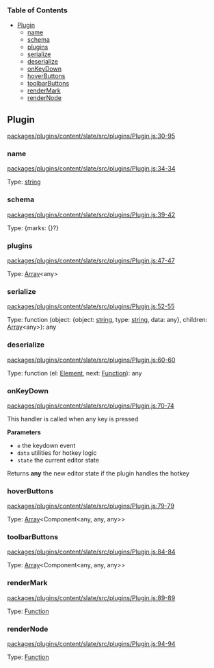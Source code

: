 <!-- Generated by documentation.js. Update this documentation by updating the source code. -->

### Table of Contents

-   [Plugin][1]
    -   [name][2]
    -   [schema][3]
    -   [plugins][4]
    -   [serialize][5]
    -   [deserialize][6]
    -   [onKeyDown][7]
    -   [hoverButtons][8]
    -   [toolbarButtons][9]
    -   [renderMark][10]
    -   [renderNode][11]

## Plugin

[packages/plugins/content/slate/src/plugins/Plugin.js:30-95][12]

### name

[packages/plugins/content/slate/src/plugins/Plugin.js:34-34][13]

Type: [string][14]

### schema

[packages/plugins/content/slate/src/plugins/Plugin.js:39-42][15]

Type: {marks: {}?}

### plugins

[packages/plugins/content/slate/src/plugins/Plugin.js:47-47][16]

Type: [Array][17]&lt;any>

### serialize

[packages/plugins/content/slate/src/plugins/Plugin.js:52-55][18]

Type: function (object: {object: [string][14], type: [string][14], data: any}, children: [Array][17]&lt;any>): any

### deserialize

[packages/plugins/content/slate/src/plugins/Plugin.js:60-60][19]

Type: function (el: [Element][20], next: [Function][21]): any

### onKeyDown

[packages/plugins/content/slate/src/plugins/Plugin.js:70-74][22]

This handler is called when any key is pressed

**Parameters**

-   `e`  the keydown event
-   `data`  utilities for hotkey logic
-   `state`  the current editor state

Returns **any** the new editor state if the plugin handles the hotkey

### hoverButtons

[packages/plugins/content/slate/src/plugins/Plugin.js:79-79][23]

Type: [Array][17]&lt;Component&lt;any, any, any>>

### toolbarButtons

[packages/plugins/content/slate/src/plugins/Plugin.js:84-84][24]

Type: [Array][17]&lt;Component&lt;any, any, any>>

### renderMark

[packages/plugins/content/slate/src/plugins/Plugin.js:89-89][25]

Type: [Function][21]

### renderNode

[packages/plugins/content/slate/src/plugins/Plugin.js:94-94][26]

Type: [Function][21]

[1]: #plugin

[2]: #name

[3]: #schema

[4]: #plugins

[5]: #serialize

[6]: #deserialize

[7]: #onkeydown

[8]: #hoverbuttons

[9]: #toolbarbuttons

[10]: #rendermark

[11]: #rendernode

[12]: https://github.com/nolandg/editor/blob/329f9d2c42bd4407f117294e68be300e08a6fee8/packages/plugins/content/slate/src/plugins/Plugin.js#L30-L95 "Source code on GitHub"

[13]: https://github.com/nolandg/editor/blob/329f9d2c42bd4407f117294e68be300e08a6fee8/packages/plugins/content/slate/src/plugins/Plugin.js#L34-L34 "Source code on GitHub"

[14]: https://developer.mozilla.org/docs/Web/JavaScript/Reference/Global_Objects/String

[15]: https://github.com/nolandg/editor/blob/329f9d2c42bd4407f117294e68be300e08a6fee8/packages/plugins/content/slate/src/plugins/Plugin.js#L39-L42 "Source code on GitHub"

[16]: https://github.com/nolandg/editor/blob/329f9d2c42bd4407f117294e68be300e08a6fee8/packages/plugins/content/slate/src/plugins/Plugin.js#L47-L47 "Source code on GitHub"

[17]: https://developer.mozilla.org/docs/Web/JavaScript/Reference/Global_Objects/Array

[18]: https://github.com/nolandg/editor/blob/329f9d2c42bd4407f117294e68be300e08a6fee8/packages/plugins/content/slate/src/plugins/Plugin.js#L52-L55 "Source code on GitHub"

[19]: https://github.com/nolandg/editor/blob/329f9d2c42bd4407f117294e68be300e08a6fee8/packages/plugins/content/slate/src/plugins/Plugin.js#L60-L60 "Source code on GitHub"

[20]: https://developer.mozilla.org/docs/Web/API/Element

[21]: https://developer.mozilla.org/docs/Web/JavaScript/Reference/Statements/function

[22]: https://github.com/nolandg/editor/blob/329f9d2c42bd4407f117294e68be300e08a6fee8/packages/plugins/content/slate/src/plugins/Plugin.js#L70-L74 "Source code on GitHub"

[23]: https://github.com/nolandg/editor/blob/329f9d2c42bd4407f117294e68be300e08a6fee8/packages/plugins/content/slate/src/plugins/Plugin.js#L79-L79 "Source code on GitHub"

[24]: https://github.com/nolandg/editor/blob/329f9d2c42bd4407f117294e68be300e08a6fee8/packages/plugins/content/slate/src/plugins/Plugin.js#L84-L84 "Source code on GitHub"

[25]: https://github.com/nolandg/editor/blob/329f9d2c42bd4407f117294e68be300e08a6fee8/packages/plugins/content/slate/src/plugins/Plugin.js#L89-L89 "Source code on GitHub"

[26]: https://github.com/nolandg/editor/blob/329f9d2c42bd4407f117294e68be300e08a6fee8/packages/plugins/content/slate/src/plugins/Plugin.js#L94-L94 "Source code on GitHub"
